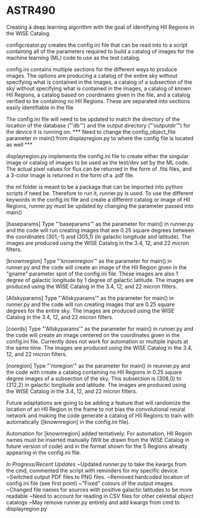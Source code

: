 # ASTR490
Creating a deep learning algorithm with the goal of identifying HII Regions in
the WISE Catalog.

configcreator.py creates the config.ini file that can be read into to a script
containing all of the parameters required to build a catalog of images for the
machine learning (ML) code to use as the test catalog.

config.ini contains multiple sections for the different ways to produce images. 
The options are producing a catalog of the entire sky without specifying what
is contained in the images, a catalog of a subsection of the sky without specifying
what is contained in the images, a catalog of known HII Regions, a catalog based on
coordinates given in the file, and a catalog verified to be containing no HII 
Regions. These are separated into sections easily identifiable in the file

The config.ini file will need to be updated to match the directory of the location
of the database ("'db'") and the output directory ("'outputdir'") for the device it
is running on. *** Need to change the config_object_file parameter in main() from
displayregion.py to where the config file is located as well ***

displayregion.py implements the config.ini file to create either the singular image
or catalog of images to be used as the test/dev set by the ML code. The actual pixel
values for flux can be returned in the form of .fits files, and a 3-color image is
returned in the form of a .pdf file.

the ml folder is meant to be a package that can be imported into python scripts if
need be. Therefore to run it, runner.py is used. To use the different keywords in 
the config.ini file and create a different catalog or image of HII Regions, runner.py
must be updated by changing the parameter passed into main()

[baseparams]
Type "'baseparams'" as the parameter for main() in runner.py and the code will run 
creating images that are 0.25 square degrees between the coordinates (301,-1) and 
(305,1) (in galactic longitude and latitude). The images are produced using the WISE
Catalog in the 3.4, 12, and 22 micron filters.

[knownregion]
Type "'knownregion'" as the parameter for main() in runner.py and the code will
create an image of the HII Region given in the "gname" parameter spot of the
config.ini file. These images are also 1 degree of galactic longitude by 1 degree
of galactic latitude. The images are produced using the WISE Catalog in the 3.4, 12, and
22 micron filters.

[Allskyparams]
Type "'Allskyparams'" as the parameter for main() in runner.py and the code will run 
creating images that are 0.25 square degrees for the entire sky. The images are produced 
using the WISE Catalog in the 3.4, 12, and 22 micron filters.

[coords]
Type "'Allskyparams'" as the parameter for main() in runner.py and the code will
create an image centered on the coordinates given in the config.ini file. Currently
does not work for automation or multiple inputs at the same time. The images are
produced using the WISE Catalog in the 3.4, 12, and 22 micron filters.

[noregion]
Type "'noregion'" as the parameter for main() in reunner.py and the code with create
a catalog containing no HII Regions in 0.25 square degree images of a subsection of
the sky. This subsection is (308,0) to (312,2) in galactic longitude and latitude.
The images are produced using the WISE Catalog in the 3.4, 12, and 22 micron filters.

Future adaptations are going to be adding a feature that will randomize the location
of an HII Region in the frame to not bias the convolutional neural network and making
the code generate a catalog of HII Regions to train with automatically ([knownregion]
in the config.ini file).

Automation for [knownregion] added tentatively. For automation, HII Regoin names must 
be inserted manually (Will be drawn from the WISE Catalog in future version of code)
and in the format shown for the 5 Regions already appearing in the config.ini file.

*In Progress/Recent Updates*
~Updated runner.py to take the kwargs from the cmd, commented the script with reminders
for my specific device.
~Switched output PDF files to PNG files.
~Removed hardcoded location of config.ini file (see first point)
~"Fixed" colours of the output images
~Changed file names for sources with positive galactic latitudes to be more readable
~Need to account for reading in CSV files for other celestial object catalogs
~May remove runner.py entirely and add kwargs from cmd to displayregion.py
